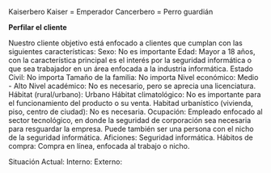 Kaiserbero
Kaiser = Emperador
Cancerbero  = Perro guardián

**Perfilar el cliente**


Nuestro cliente objetivo está enfocado a clientes que cumplan con las siguientes características:
Sexo: No es importante
Edad: Mayor a 18 años, con la característica principal es el interés por la seguridad informática o que sea trabajador en un área enfocada  a la industria informática.
Estado Civil: No importa
Tamaño de la familia: No importa
Nivel económico: Medio - Alto
Nivel académico: No es necesario, pero se aprecia una licenciatura.
Hábitat (rural/urbano): Urbano
Hábitat climatológico: No es importante para el funcionamiento del producto o su venta.
Habitad urbanístico (vivienda, piso, centro de ciudad): No es necesaria.
Ocupación: Empleado enfocado al sector tecnológico, en donde la seguridad de corporación sea necesaria para resguardar la empresa. Puede también ser una persona con el nicho de la seguridad informática.
Aficiones: Seguridad informática.
Hábitos de compra: Compra en línea, enfocada al trabajo o nicho.

Situación Actual: 
Interno: 
Externo: 
